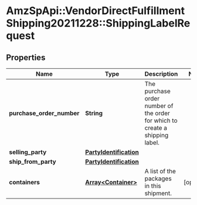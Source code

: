 # AmzSpApi::VendorDirectFulfillmentShipping20211228::ShippingLabelRequest

## Properties
Name | Type | Description | Notes
------------ | ------------- | ------------- | -------------
**purchase_order_number** | **String** | The purchase order number of the order for which to create a shipping label. | 
**selling_party** | [**PartyIdentification**](PartyIdentification.md) |  | 
**ship_from_party** | [**PartyIdentification**](PartyIdentification.md) |  | 
**containers** | [**Array&lt;Container&gt;**](Container.md) | A list of the packages in this shipment. | [optional] 

